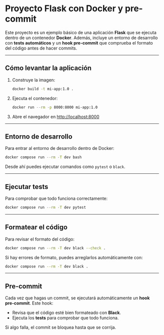 # Proyecto Flask con Docker y pre-commit

Este proyecto es un ejemplo básico de una aplicación **Flask** que se ejecuta dentro de un contenedor **Docker**.
Además, incluye un entorno de desarrollo con **tests automáticos** y un **hook pre-commit** que comprueba el formato del código antes de hacer commits.

---

## Cómo levantar la aplicación

1. Construye la imagen:

   ```bash
   docker build -t mi-app:1.0 .
   ```

2. Ejecuta el contenedor:

   ```bash
   docker run --rm -p 8000:8000 mi-app:1.0
   ```

3. Abre el navegador en [http://localhost:8000](http://localhost:8000)

---

## Entorno de desarrollo

Para entrar al entorno de desarrollo dentro de Docker:

```bash
docker compose run --rm -T dev bash
```

Desde ahí puedes ejecutar comandos como `pytest` o `black`.

---

## Ejecutar tests

Para comprobar que todo funciona correctamente:

```bash
docker compose run --rm -T dev pytest
```

---

## Formatear el código

Para revisar el formato del código:

```bash
docker compose run --rm -T dev black --check .
```

Si hay errores de formato, puedes arreglarlos automáticamente con:

```bash
docker compose run --rm -T dev black .
```

---

## Pre-commit

Cada vez que hagas un commit, se ejecutará automáticamente un **hook pre-commit**.
Este hook:

* Revisa que el código esté bien formateado con **Black**.
* Ejecuta los **tests** para comprobar que todo funciona.

Si algo falla, el commit se bloquea hasta que se corrija.

